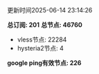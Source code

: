 更新时间2025-06-14 23:14:26

**总订阅: 201**
**总节点: 46760**
- vless节点: 22284
- hysteria2节点: 4

**google ping有效节点: 226**
